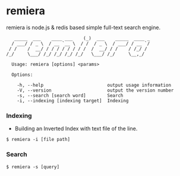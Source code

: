 remiera
=======

remiera is node.js & redis based simple full-text search engine.

```
   _____  ___    ____ ___    (_)  ___    _____  ____ _
  / ___/ / _ \  / __ `__ \  / /  / _ \  / ___/ / __ `/
 / /    /  __/ / / / / / / / /  /  __/ / /    / /_/ /
/_/     \___/ /_/ /_/ /_/ /_/   \___/ /_/     \__,_/

  Usage: remiera [options] <params>

  Options:

    -h, --help                        output usage information
    -V, --version                     output the version number
    -s, --search [search word]        Search
    -i, --indexing [indexing target]  Indexing
```

### Indexing
- Building an Inverted Index with text file of the line.

```
$ remiera -i [file path]
```

### Search

```
$ remiera -s [query]
```

